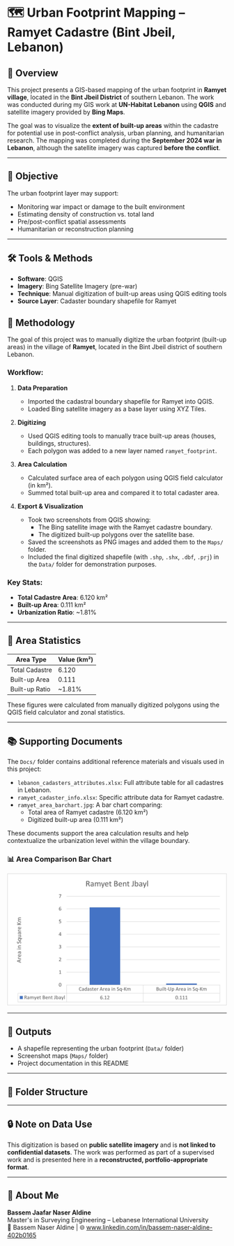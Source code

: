 # 🗺️ Urban Footprint Mapping – Ramyet Cadastre (Bint Jbeil, Lebanon)

## 📍 Overview
This project presents a GIS-based mapping of the urban footprint in **Ramyet village**, located in the **Bint Jbeil District** of southern Lebanon. The work was conducted during my GIS work at **UN-Habitat Lebanon** using **QGIS** and satellite imagery provided by **Bing Maps**.

The goal was to visualize the **extent of built-up areas** within the cadastre for potential use in post-conflict analysis, urban planning, and humanitarian research. The mapping was completed during the **September 2024 war in Lebanon**, although the satellite imagery was captured **before the conflict**.

---

## 🎯 Objective
The urban footprint layer may support:
- Monitoring war impact or damage to the built environment
- Estimating density of construction vs. total land
- Pre/post-conflict spatial assessments
- Humanitarian or reconstruction planning

---

## 🛠 Tools & Methods
- **Software**: QGIS
- **Imagery**: Bing Satellite Imagery (pre-war)
- **Technique**: Manual digitization of built-up areas using QGIS editing tools
- **Source Layer**: Cadaster boundary shapefile for Ramyet

## 🧪 Methodology

The goal of this project was to manually digitize the urban footprint (built-up areas) in the village of **Ramyet**, located in the Bint Jbeil district of southern Lebanon.

### Workflow:
1. **Data Preparation**  
   - Imported the cadastral boundary shapefile for Ramyet into QGIS.
   - Loaded Bing satellite imagery as a base layer using XYZ Tiles.

2. **Digitizing**  
   - Used QGIS editing tools to manually trace built-up areas (houses, buildings, structures).
   - Each polygon was added to a new layer named `ramyet_footprint`.

3. **Area Calculation**  
   - Calculated surface area of each polygon using QGIS field calculator (in km²).
   - Summed total built-up area and compared it to total cadaster area.

4. **Export & Visualization**  
   - Took two screenshots from QGIS showing:
     - The Bing satellite image with the Ramyet cadastre boundary.
     - The digitized built-up polygons over the satellite base.
   - Saved the screenshots as PNG images and added them to the `Maps/` folder.
   - Included the final digitized shapefile (with `.shp`, `.shx`, `.dbf`, `.prj`) in the `Data/` folder for demonstration purposes.


### Key Stats:
- **Total Cadastre Area**: 6.120 km²  
- **Built-up Area**: 0.111 km²  
- **Urbanization Ratio**: ~1.81%

---

## 📐 Area Statistics
| Area Type       | Value (km²) |
|-----------------|-------------|
| Total Cadastre  | 6.120       |
| Built-up Area   | 0.111       |
| Built-up Ratio  | ~1.81%      |

These figures were calculated from manually digitized polygons using the QGIS field calculator and zonal statistics.

---

## 📚 Supporting Documents

The `Docs/` folder contains additional reference materials and visuals used in this project:

- `lebanon_cadasters_attributes.xlsx`: Full attribute table for all cadastres in Lebanon.
- `ramyet_cadaster_info.xlsx`: Specific attribute data for Ramyet cadastre.
- `ramyet_area_barchart.jpg`: A bar chart comparing:
  - Total area of Ramyet cadastre (6.120 km²)
  - Digitized built-up area (0.111 km²)

These documents support the area calculation results and help contextualize the urbanization level within the village boundary.

### 📊 Area Comparison Bar Chart
![Area Chart](Docs/ramyet_area_barchart.jpg)


---

## 🧭 Outputs
- A shapefile representing the urban footprint (`Data/` folder)
- Screenshot maps (`Maps/` folder)
- Project documentation in this README

---

## 📂 Folder Structure



---

## 🔒 Note on Data Use
This digitization is based on **public satellite imagery** and is **not linked to confidential datasets**. The work was performed as part of a supervised work and is presented here in a **reconstructed, portfolio-appropriate format**.

---

## 👤 About Me
**Bassem Jaafar Naser Aldine**  
Master's in Surveying Engineering – Lebanese International University  
📧 Bassem Naser Aldine | 🌐 www.linkedin.com/in/bassem-naser-aldine-402b0165

